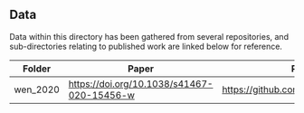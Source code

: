 ## Data

Data within this directory has been gathered from several repositories, and sub-directories
relating to published work are linked below for reference.

|  Folder  |                    Paper                   |                Repo                 |
| -------- | ------------------------------------------ | ----------------------------------- |
| wen_2020 | https://doi.org/10.1038/s41467-020-15456-w | https://github.com/bzhanglab/AutoRT |
